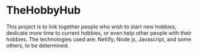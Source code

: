 # TheHobbyHub
This project is to link together people who wish to start new hobbies,  dedicate more time to current hobbies, or even help other people with their hobbies. The technologies used are: Netlify, Node js, Javascript, and some others, to be determined.
